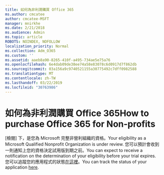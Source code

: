 ```yaml
---
title: 如何為非利潤購買 Office 365
ms.author: cmcatee
author: cmcatee-MSFT
manager: mnirkhe
ms.date: 2/21/2018
ms.audience: Admin
ms.topic: article
ROBOTS: NOINDEX, NOFOLLOW
localization_priority: Normal
ms.collection: Adm_O365
ms.custom: ''
ms.assetid: aaeb8a90-8265-410f-a495-734ae5e75a76
ms.openlocfilehash: 6e4dab09de38ee74a58e83078c6d0917d7f862db
ms.sourcegitcommit: 03a156a9c9740521155a30775492c7dff0982588
ms.translationtype: MT
ms.contentlocale: zh-TW
ms.lasthandoff: 03/22/2019
ms.locfileid: "30763986"
---
```

# <a name="how-to-purchase-office-365-for-non-profits"></a><span data-ttu-id="24f1e-102">如何為非利潤購買 Office 365</span><span class="sxs-lookup"><span data-stu-id="24f1e-102">How to purchase Office 365 for Non-profits</span></span>

<span data-ttu-id="24f1e-103">[檢閱] 下，是您為 Microsoft 完整非營利組織的資格。</span><span class="sxs-lookup"><span data-stu-id="24f1e-103">Your eligibility as a Microsoft Qualified Nonprofit Organization is under review.</span></span> <span data-ttu-id="24f1e-104">您可以預計會收到一則通知上您的資格決定試用版到期之前。</span><span class="sxs-lookup"><span data-stu-id="24f1e-104">You can expect to receive a notification on the determination of your eligibility before your trial expires.</span></span> <span data-ttu-id="24f1e-105">您可以追蹤您的應用程式的狀態[在這裡](http://eligibilityweb.azurewebsites.net/)。</span><span class="sxs-lookup"><span data-stu-id="24f1e-105">You can track the status of your application [here](http://eligibilityweb.azurewebsites.net/).</span></span>
  

